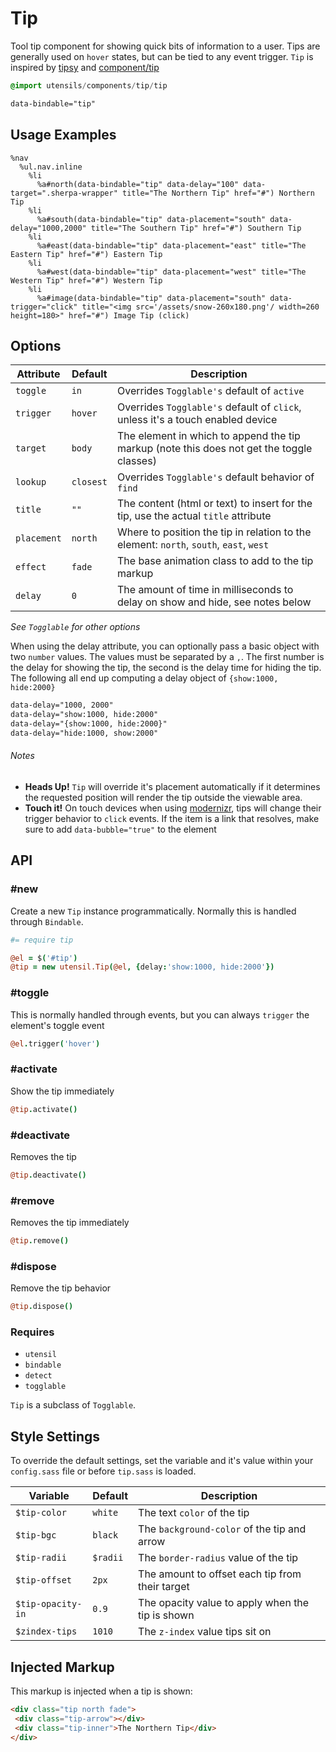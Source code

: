 
# Tip
Tool tip component for showing quick bits of information to a user. Tips
are generally used on `hover` states, but can be tied to any event
trigger. `Tip` is inspired by
[tipsy](https://github.com/jaz303/tipsy) and [component/tip](https://github.com/component/tip)

```sass
@import utensils/components/tip/tip
```

```html
data-bindable="tip"
```

## Usage Examples

<!--~ markup/tip.html.haml -->
```haml
%nav
  %ul.nav.inline
    %li
      %a#north(data-bindable="tip" data-delay="100" data-target=".sherpa-wrapper" title="The Northern Tip" href="#") Northern Tip
    %li
      %a#south(data-bindable="tip" data-placement="south" data-delay="1000,2000" title="The Southern Tip" href="#") Southern Tip
    %li
      %a#east(data-bindable="tip" data-placement="east" title="The Eastern Tip" href="#") Eastern Tip
    %li
      %a#west(data-bindable="tip" data-placement="west" title="The Western Tip" href="#") Western Tip
    %li
      %a#image(data-bindable="tip" data-placement="south" data-trigger="click" title="<img src='/assets/snow-260x180.png'/ width=260 height=180>" href="#") Image Tip (click)
```
<!-- end -->


## Options

Attribute   | Default    | Description
----------- | ---------- | -------------------------------------------
`toggle`    | `in`       | Overrides `Togglable's` default of `active`
`trigger`   | `hover`    | Overrides `Togglable's` default of `click`, unless it's a touch enabled device
`target`    | `body`     | The element in which to append the tip markup (note this does not get the toggle classes)
`lookup`    | `closest`  | Overrides `Togglable's` default behavior of `find`
`title`     | `""`       | The content (html or text) to insert for the tip, use the actual `title` attribute
`placement` | `north`    | Where to position the tip in relation to the element: `north`, `south`, `east`, `west`
`effect`    | `fade`     | The base animation class to add to the tip markup
`delay`     | `0`        | The amount of time in milliseconds to delay on show and hide, see notes below

_See `Togglable` for other options_  

When using the delay attribute, you can optionally pass a basic object
with two `number` values. The values must be separated by a `,`. The
first number is the delay for showing the tip, the second is the delay
time for hiding the tip. The following all end up computing a delay
object of `{show:1000, hide:2000}`

```html
data-delay="1000, 2000"
data-delay="show:1000, hide:2000"
data-delay="{show:1000, hide:2000}"
data-delay="hide:1000, show:2000"
```

###### Notes  

- **Heads Up!** `Tip` will override it's placement automatically if it
  determines the requested position will render the tip outside the
  viewable area.
- **Touch it!** On touch devices when using [modernizr](http://www.modernizr.com/), tips will change
  their trigger behavior to `click` events. If the item is a link that
  resolves, make sure to add `data-bubble="true"` to the element


## API

### #new
Create a new `Tip` instance programmatically. Normally this is
handled through `Bindable`. 

```coffee
#= require tip

@el = $('#tip')
@tip = new utensil.Tip(@el, {delay:'show:1000, hide:2000'})
```

### #toggle
This is normally handled through events, but you can always `trigger` the
element's toggle event

```coffee
@el.trigger('hover')
```

### #activate
Show the tip immediately

```coffee
@tip.activate()
```

### #deactivate
Removes the tip

```coffee
@tip.deactivate()
```

### #remove
Removes the tip immediately

```coffee
@tip.remove()
```

### #dispose
Remove the tip behavior

```coffee
@tip.dispose()
```

### Requires
- `utensil`
- `bindable`
- `detect`
- `togglable`

`Tip` is a subclass of `Togglable`.

## Style Settings
To override the default settings, set the variable and it's value
within your `config.sass` file or before `tip.sass` is loaded.

Variable          | Default    | Description
----------------- | ---------- | -------------------------------------------
`$tip-color`      | `white`    | The text `color` of the tip
`$tip-bgc`        | `black`    | The `background-color` of the tip and arrow
`$tip-radii`      | `$radii`   | The `border-radius` value of the tip
`$tip-offset`     | `2px`      | The amount to offset each tip from their target
`$tip-opacity-in` | `0.9`      | The opacity value to apply when the tip is shown
`$zindex-tips`    | `1010`     | The `z-index` value tips sit on

## Injected Markup
This markup is injected when a tip is shown:

```html
<div class="tip north fade">
 <div class="tip-arrow"></div>
 <div class="tip-inner">The Northern Tip</div>
</div>
```

